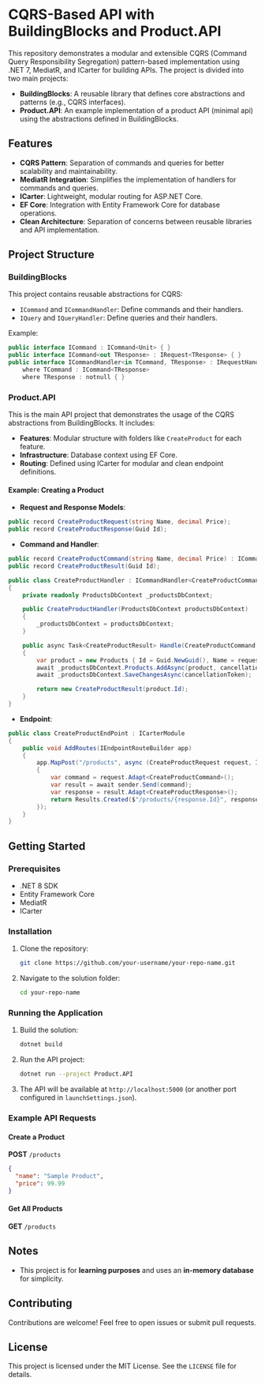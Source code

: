 # CQRS-Based API with BuildingBlocks and Product.API

This repository demonstrates a modular and extensible CQRS (Command Query Responsibility Segregation) pattern-based implementation using .NET 7, MediatR, and ICarter for building APIs. The project is divided into two main projects:

- **BuildingBlocks**: A reusable library that defines core abstractions and patterns (e.g., CQRS interfaces).
- **Product.API**: An example implementation of a product API (minimal api) using the abstractions defined in BuildingBlocks.

## Features

- **CQRS Pattern**: Separation of commands and queries for better scalability and maintainability.
- **MediatR Integration**: Simplifies the implementation of handlers for commands and queries.
- **ICarter**: Lightweight, modular routing for ASP.NET Core.
- **EF Core**: Integration with Entity Framework Core for database operations.
- **Clean Architecture**: Separation of concerns between reusable libraries and API implementation.

## Project Structure

### BuildingBlocks

This project contains reusable abstractions for CQRS:

- `ICommand` and `ICommandHandler`: Define commands and their handlers.
- `IQuery` and `IQueryHandler`: Define queries and their handlers.

Example:

```csharp
public interface ICommand : ICommand<Unit> { }
public interface ICommand<out TResponse> : IRequest<TResponse> { }
public interface ICommandHandler<in TCommand, TResponse> : IRequestHandler<TCommand, TResponse>
    where TCommand : ICommand<TResponse>
    where TResponse : notnull { }
```

### Product.API

This is the main API project that demonstrates the usage of the CQRS abstractions from BuildingBlocks. It includes:

- **Features**: Modular structure with folders like `CreateProduct` for each feature.
- **Infrastructure**: Database context using EF Core.
- **Routing**: Defined using ICarter for modular and clean endpoint definitions.

#### Example: Creating a Product

- **Request and Response Models**:

```csharp
public record CreateProductRequest(string Name, decimal Price);
public record CreateProductResponse(Guid Id);
```

- **Command and Handler**:

```csharp
public record CreateProductCommand(string Name, decimal Price) : ICommand<CreateProductResult>;
public record CreateProductResult(Guid Id);

public class CreateProductHandler : ICommandHandler<CreateProductCommand, CreateProductResult>
{
    private readonly ProductsDbContext _productsDbContext;

    public CreateProductHandler(ProductsDbContext productsDbContext)
    {
        _productsDbContext = productsDbContext;
    }

    public async Task<CreateProductResult> Handle(CreateProductCommand request, CancellationToken cancellationToken)
    {
        var product = new Products { Id = Guid.NewGuid(), Name = request.Name, Price = request.Price };
        await _productsDbContext.Products.AddAsync(product, cancellationToken);
        await _productsDbContext.SaveChangesAsync(cancellationToken);

        return new CreateProductResult(product.Id);
    }
}
```

- **Endpoint**:

```csharp
public class CreateProductEndPoint : ICarterModule
{
    public void AddRoutes(IEndpointRouteBuilder app)
    {
        app.MapPost("/products", async (CreateProductRequest request, ISender sender) =>
        {
            var command = request.Adapt<CreateProductCommand>();
            var result = await sender.Send(command);
            var response = result.Adapt<CreateProductResponse>();
            return Results.Created($"/products/{response.Id}", response);
        });
    }
}
```

## Getting Started

### Prerequisites

- .NET 8 SDK
- Entity Framework Core
- MediatR
- ICarter

### Installation

1. Clone the repository:
   ```bash
   git clone https://github.com/your-username/your-repo-name.git
   ```
2. Navigate to the solution folder:
   ```bash
   cd your-repo-name
   ```

### Running the Application

1. Build the solution:
   ```bash
   dotnet build
   ```
2. Run the API project:
   ```bash
   dotnet run --project Product.API
   ```
3. The API will be available at `http://localhost:5000` (or another port configured in `launchSettings.json`).

### Example API Requests

#### Create a Product

**POST** `/products`

```json
{
  "name": "Sample Product",
  "price": 99.99
}
```

#### Get All Products

**GET** `/products`


## Notes

- This project is for **learning purposes** and uses an **in-memory database** for simplicity.

## Contributing

Contributions are welcome! Feel free to open issues or submit pull requests.

## License

This project is licensed under the MIT License. See the `LICENSE` file for details.

